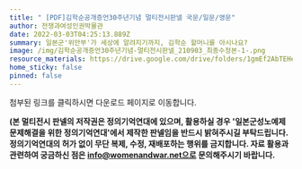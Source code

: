 ```yaml
---
title: " [PDF]김학순공개증언30주년기념 멀티전시판넬 국문/일문/영문"
author: 전쟁과여성인권박물관
date: 2022-03-03T04:25:13.889Z
summary: 일본군'위안부'가 세상에 알려지기까지, 김학순 할머니를 아시나요?
image: /img/김학순공개증언30주년기념-멀티전시판넬_210903_최종수정본-1-.png
resource_materials: https://drive.google.com/drive/folders/1gmEf2AbTEHejqMaef11J79lNDnEF1-8x?usp=sharing
home_sticky: false
pinned: false
---
```

첨부된 링크를 클릭하시면 다운로드 페이지로 이동합니다.

**(본 멀티전시 판넬의 저작권은 정의기억연대에 있으며, 활용하실 경우 '일본군성노예제 문제해결을 위한 정의기억연대'에서 제작한 판넬임을 반드시 밝혀주시길 부탁드립니다. 정의기억연대의 허가 없이 무단 복제, 수정, 재배포하는 행위를 금지합니다.  자료 활용과 관련하여 궁금하신 점은 info@womenandwar.net으로 문의해주시기 바랍니다.**